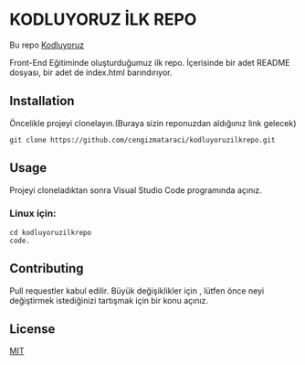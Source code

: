 # KODLUYORUZ İLK REPO 
Bu repo [Kodluyoruz](https://raw.githubusercontent.com/Kodluyoruz/taskforce/git/git/markdown-nedir-nasil-kullaniriz-/figures/kodluyoruz_logo.jpg)

 Front-End Eğitiminde oluşturduğumuz ilk repo. İçerisinde bir adet README dosyası, bir adet de index.html barındırıyor.
## Installation

Öncelikle projeyi clonelayın.(Buraya sizin reponuzdan aldığıınız link gelecek)

```
git clone https://github.com/cengizmataraci/kodluyoruzilkrepo.git
```
## Usage 

Projeyi cloneladıktan sonra Visual Studio Code programında açınız.
### Linux için:

```
cd kodluyoruzilkrepo
code.
```
## Contributing 

Pull requestler kabul edilir. Büyük değişiklikler için , lütfen önce neyi değiştirmek istediğinizi tartışmak için bir konu açınız.

## License

[MIT](https://github.com/gzde1/kodluyoruzilkrepo/blob/main/LICENSE) 


